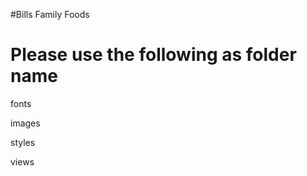 #Bills Family Foods

Please use the following as folder name
========================================

fonts

images

styles

views
